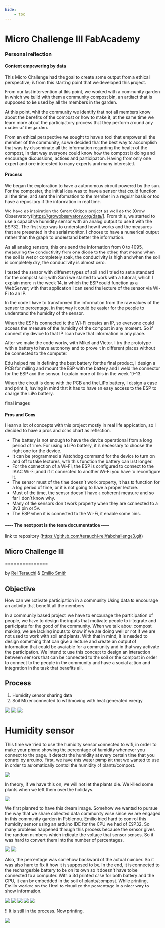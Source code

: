 ```yaml
---
hide:
    - toc
---
```


# Micro Challenge  III FabAcademy

### Personal reflection

#### Context empowering by data

This Micro Challenge had the goal to create some output from a ethical perspective; is from this starting point that we developed this project.

From our last intervention at this point, we worked with a community garden in which we build with them a community compost bin, an artifact that is supposed to be used by all the members in the garden.

At this point, whit the community we identify that not all members know about the benefits of the compost or how to make it, at the same time we learn more about the participatory process that they perform around any matter of the garden.

From an ethical perspective we sought to have a tool that empower all the member of the community, so we decided that the best way to accomplish that was by disseminate all the information regarding the health of the compost, in that way everyone could know how the compost is doing and encourage discussions, actions and participation. Having from only one expert and one interested to many experts and many interested.

#### Process

We began the exploration to have a autonomous circuit powered by the sun. For the composter, the initial idea was to have a sensor that could function all the time, and sent the information to the member in a regular basis or too have a repository if the information in real time.

We have as inspiration the Smart Citizen project as well as the (Grow Observatory)[https://growobservatory.org/data/]. From this, we started to use a capacitive humidity sensor with an analog output to use it with the ESP32.
The first step was to understand how it works and the measures that are presented in the serial monitor. I choose to have a numerical output rather than the graph to understand better the information.

As all analog sensors, this one send the information from 0 to 4095, measuring the conductivity from one diode to the other, that means when the soil is wet or completely soak, the conductivity is high and when the soil is completely dry, the conductivity is almost cero.

I tested the sensor with different types of soil and I tried to set a standard for the compost soil; with Santi we started to work with a tutorial, which I explain more in the week 14, in which the ESP could function as a WebServer; with that application I can send the lecture of the sensor via Wi-Fi to an IP.

In the code I have to transformed the information from the raw values of the sensor to percentage, in that way it could be easier for the people to understand the humidity of the sensor.

When the ESP is connected to the Wi-Fi creates an IP, so everyone could access the measure of the humidity of the compost in any moment. So if connect my device to that IP I can have that information in any place.

After we make the code works, with Mikel and Víctor. I try the prototype with a battery to have autonomy and to prove it in different places without be connected to the computer.

Edu helped me in defining the best battery for the final product, I design a PCB for milling and mount the ESP with the battery and I weld the connector for the ESP and the sensor. I explain more of this in the week 10-13.

When the circuit is done with the PCB and the LiPo battery, I design a case and print it, having in mind that it has to have an easy access to the ESP to charge the LiPo battery.

final images

#### Pros and Cons

I learn a lot of concepts with this project mostly in real life application, so I decided to have a pros and cons chart as reflection.
- The battery is not enough to have the device operational from a long period of time. For using a LiPo battery, it is necessary to choose the right one for the device.
- It can be programmed a Watchdog command for the device to turn on and off to take lectures, with this function the battery can last longer.
- For the connection of a Wi-Fi, the ESP is configured to connect to the IAAC Wi-Fi,andd if it connected to another Wi-Fi you have to reconfigure it.
- The sensor must of the time doesn´t work property, it has to function for a log period of time, or it is not going to have a proper lecture.
- Must of the time, the sensor doesn't have a coherent measure and so far I don´t know why.
- Many of the sensors don´t work property when they are connected to a 3v3 pin or 5v.
- The ESP when it is connected to the Wi-Fi, it enable some pins.




#### ---- The next post is the team documentation  ----
link to repository
(https://github.com/terauchi-rei/fabchallenge3.git)

## Micro Challenge III


===============



by [Rei Terauchi](https://terauchi-rei.github.io/mdefweb/) & [Emilio Smith](https://emiliosmith.github.io/mdef_emilio2/)

## Objective

How can we activate participation in a community
Using data to encourage an activity that benefit all the members

In a community based project, we have to encourage the participation of people, we have to design the inputs that motivate people to integrate and participate for the good of the community.
When we talk about compost making, we are lacking inputs to know if we are doing well or not if we are not used to work with soil and plants.
With that in mind, it is needed to design something that can give a lecture and create an output of information that could be available for a community and in that way activate the participation.
We intend to use this concept to design an interaction between sensors that can be connected to the soil or the compost in order to connect to the people in the community and have a social action and integration in the task that benefits all.

## Process

1. Humidity sensor sharing data
2. Soil Mixer connected to wifi/moving with heat generated energy

![](/images/S__6307842.jpg)
![](/fimages/protocol.jpeg)
![](/images/ref.jpeg)

# Humidity sensor

This time we tried to use the humidity sensor connected to wifi, in order to make your phone showing the percentage of humidity whenever you connect to the page.  It detects the humidity at every certain time that you control by arduino.
First, we have this water pump kit that we wanted to use in order to automatically control the humidity of plants/compost.

![](/images/kit.jpeg)

In theory, if we have this on, we will not let the plants die. We killed some plants when we left them over the holidays.

![](/images/S__6438935.jpg)

We first planned to have this dream image.
Somehow we wanted to pursue the way that we share collected  data community wise since we are engaged in this community garden in Poblenou.
Emilio tried hard to control this humidity sensor using an arduino IDE for the CPU we had of ESP32.
So many problems happened through this process because the sensor gives the random numbers which indicate the voltage that sensor senses. So it was hard to convert them into the number of percentages.

![](/images/S__6438937.jpg)
![](/images/S__6438947.jpg)

Also, the percentage was somehow backward of the actual number. So it was also hard to fix it how it is supposed to be.
In the end, it is connected to the rechargeable battery to be on its own so it doesn't have to be connected to a computer. With a 3d printed case for both battery and the CPU, it can be embedded in the soil of plants/compost.
While printing, Emilio worked on the Html to visualize the percentage in a nicer way to show information.

![](/images/html.jpeg)
![](/images/pcb.jpeg)
![](/images/test2.jpeg)
![](/images/test5.jpeg)
![](/images/plants.jpeg)

!! It is still in the process. Now printing.

![](/images/case.jpeg)
